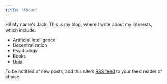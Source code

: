 ```yaml
---
title: "About"
---
```

Hi! My name's Jack. This is my blog, where I write about my interests, which include:

- Artificial Intelligence
- Decentralization
- Psychology
- Books
- [Unix](https://bash.cyberciti.biz/guide/Unix_philosophy)

To be notified of new posts, add this site's [RSS feed](/blog/index.xml) to your feed reader of choice.
